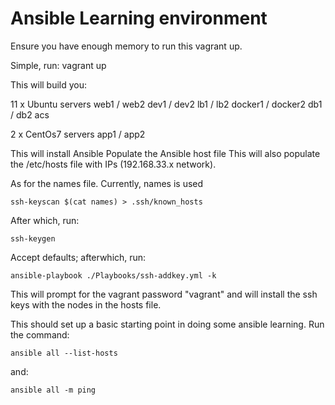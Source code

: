# Ansible Learning environment

Ensure you have enough memory to run this vagrant up. 

Simple, run: vagrant up

This will build you:

11 x Ubuntu servers
web1 / web2
dev1 / dev2
lb1 / lb2
docker1 / docker2
db1 / db2
acs

2 x CentOs7 servers
app1 / app2

This will install Ansible
Populate the Ansible host file
This will also populate the /etc/hosts file with IPs (192.168.33.x network). 

As for the names file. Currently, names is used 

`ssh-keyscan $(cat names) > .ssh/known_hosts`

After which, run:

`ssh-keygen`

Accept defaults; afterwhich, run:

`ansible-playbook ./Playbooks/ssh-addkey.yml -k`

This will prompt for the vagrant password "vagrant" and will install the ssh keys with the nodes in the hosts file. 

This should set up a basic starting point in doing some ansible learning. Run the command:

`ansible all --list-hosts`

and:

`ansible all -m ping`

